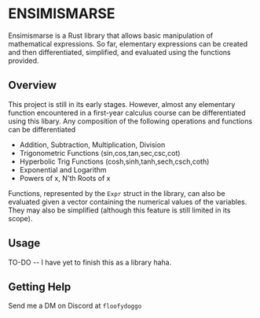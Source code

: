 # ENSIMISMARSE

Ensimismarse is a Rust library that allows basic manipulation of mathematical expressions. So far, elementary expressions can be created and then differentiated, simplified, and evaluated using the functions provided.

## Overview

This project is still in its early stages. However, almost any elementary function encountered in a first-year calculus course can be differentiated using this libary. Any composition of the following operations and functions can be differentiated

- Addition, Subtraction, Multiplication, Division
- Trigonometric Functions (sin,cos,tan,sec,csc,cot)
- Hyperbolic Trig Functions (cosh,sinh,tanh,sech,csch,coth)
- Exponential and Logarithm
- Powers of x, N'th Roots of x

Functions, represented by the <code>Expr</code> struct in the library, can also be evaluated given a vector containing the numerical values of the variables. They may also be simplified (although this feature is still limited in its scope).

## Usage

TO-DO -- I have yet to finish this as a library haha.

## Getting Help

Send me a DM on Discord at <code>floofydoggo</code>
